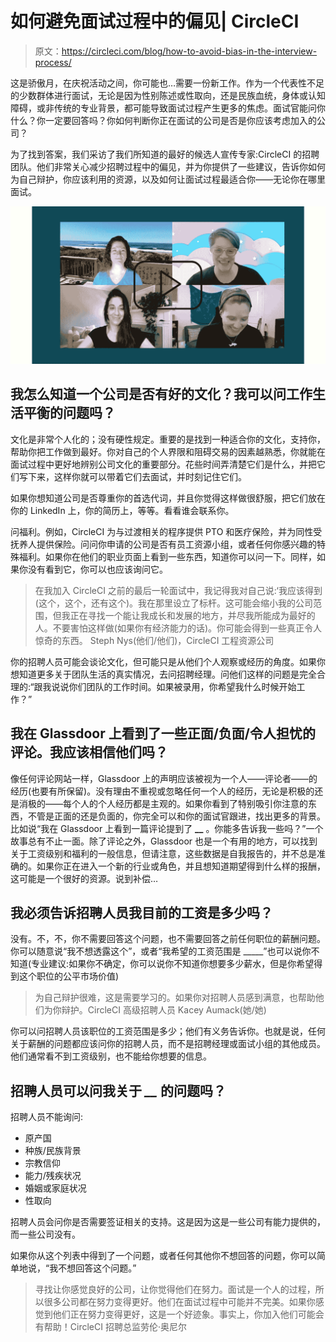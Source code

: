 # 如何避免面试过程中的偏见| CircleCI

> 原文：<https://circleci.com/blog/how-to-avoid-bias-in-the-interview-process/>

这是骄傲月，在庆祝活动之间，你可能也…需要一份新工作。作为一个代表性不足的少数群体进行面试，无论是因为性别陈述或性取向，还是民族血统，身体或认知障碍，或非传统的专业背景，都可能导致面试过程产生更多的焦虑。面试官能问你什么？你一定要回答吗？你如何判断你正在面试的公司是否是你应该考虑加入的公司？

为了找到答案，我们采访了我们所知道的最好的候选人宣传专家:CircleCI 的招聘团队。他们非常关心减少招聘过程中的偏见，并为你提供了一些建议，告诉你如何为自己辩护，你应该利用的资源，以及如何让面试过程最适合你——无论你在哪里面试。

[![Image of video participants](img/9f57c703cbea58d25004a1379aba1639.png)](https://www.youtube.com/watch?v=8rB5KaB1iag)

## 我怎么知道一个公司是否有好的文化？我可以问工作生活平衡的问题吗？

文化是非常个人化的；没有硬性规定。重要的是找到一种适合你的文化，支持你，帮助你把工作做到最好。你对自己的个人界限和阻碍交易的因素越熟悉，你就能在面试过程中更好地辨别公司文化的重要部分。花些时间弄清楚它们是什么，并把它们写下来，这样你就可以带着它们去面试，并时刻记住它们。

如果你想知道公司是否尊重你的首选代词，并且你觉得这样做很舒服，把它们放在你的 LinkedIn 上，你的简历上，等等。看看谁会联系你。

问福利。例如，CircleCI 为与过渡相关的程序提供 PTO 和医疗保险，并为同性受抚养人提供保险。问问你申请的公司是否有员工资源小组，或者任何你感兴趣的特殊福利。如果你在他们的职业页面上看到一些东西，知道你可以问一下。同样，如果你没有看到它，你可以也应该询问它。

> 在我加入 CircleCI 之前的最后一轮面试中，我记得我对自己说:‘我应该得到(这个，这个，还有这个)。我在那里设立了标杆。这可能会缩小我的公司范围，但我正在寻找一个能让我成长和发展的地方，并尽我所能成为最好的人。不要害怕这样做(如果你有经济能力的话)。你可能会得到一些真正令人惊奇的东西。 Steph Nys(他们/他们)，CircleCI 工程资源公司

你的招聘人员可能会谈论文化，但可能只是从他们个人观察或经历的角度。如果你想知道更多关于团队生活的真实情况，去问招聘经理。问他们这样的问题是完全合理的:“跟我说说你们团队的工作时间。如果被录用，你希望我什么时候开始工作？”

## 我在 Glassdoor 上看到了一些正面/负面/令人担忧的评论。我应该相信他们吗？

像任何评论网站一样，Glassdoor 上的声明应该被视为一个人——评论者——的经历(也要有所保留)。没有理由不重视或忽略任何一个人的经历，无论是积极的还是消极的——每个人的个人经历都是主观的。如果你看到了特别吸引你注意的东西，不管是正面的还是负面的，你完全可以和你的面试官跟进，找出更多的背景。比如说“我在 Glassdoor 上看到一篇评论提到了 **__** 。你能多告诉我一些吗？”一个故事总有不止一面。除了评论之外，Glassdoor 也是一个有用的地方，可以找到关于工资级别和福利的一般信息，但请注意，这些数据是自我报告的，并不总是准确的。如果你正在进入一个新的行业或角色，并且想知道期望得到什么样的报酬，这可能是一个很好的资源。说到补偿…

## 我必须告诉招聘人员我目前的工资是多少吗？

没有。不，不，你不需要回答这个问题，也不需要回答之前任何职位的薪酬问题。你可以随意说“我不想透露这个”，或者“我希望的工资范围是 _____”也可以说你不知道(专业建议:如果你不确定，你可以说你不知道你想要多少薪水，但是你希望得到这个职位的公平市场价值)

> 为自己辩护很难，这是需要学习的。如果你对招聘人员感到满意，也帮助他们为你辩护。CircleCI 高级招聘人员 Kacey Aumack(她/她)

你可以问招聘人员该职位的工资范围是多少；他们有义务告诉你。也就是说，任何关于薪酬的问题都应该问你的招聘人员，而不是招聘经理或面试小组的其他成员。他们通常看不到工资级别，也不能给你想要的信息。

## 招聘人员可以问我关于 *__* 的问题吗？

招聘人员不能询问:

*   原产国
*   种族/民族背景
*   宗教信仰
*   能力/残疾状况
*   婚姻或家庭状况
*   性取向

招聘人员会问你是否需要签证相关的支持。这是因为这是一些公司有能力提供的，而一些公司没有。

如果你从这个列表中得到了一个问题，或者任何其他你不想回答的问题，你可以简单地说，“我不想回答这个问题。”

> 寻找让你感觉良好的公司，让你觉得他们在努力。面试是一个人的过程，所以很多公司都在努力变得更好。他们在面试过程中可能并不完美。如果你感觉到他们正在努力变得更好，这是一个好迹象。事实上，你加入他们可能会有帮助！CircleCI 招聘总监劳伦·奥尼尔